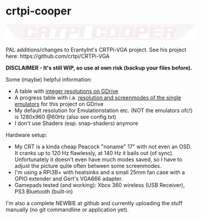 # crtpi-cooper
<p align="center">
  <img src="https://github.com/jedcooper/crtpi-cooper/blob/main/CRTPi-cooper.png">
</p>
PAL additions/changes to ErantyInt's CRTPi-VGA project. See his project here: https://github.com/crtpi/CRTPi-VGA

**DISCLAIMER - It's still WIP, so use at own risk (backup your files before).**

Some (maybe) helpful information:

* A table with [integer resolutions on GDrive](https://drive.google.com/file/d/1wc5FvLKt9k28rUe_xmP3LpY2dp2Rj6U_/view?usp=sharing)
* A progress table with i.a. [resolution and screenmodes of the single emulators](https://drive.google.com/file/d/1_A3qRbZtnA_Oo7WOpYVyV19F5R-oyv1x/view?usp=sharing) for this project on GDrive
* My default resolution for Emulationstation etc. (NOT the emulators ofc!) is 1280x960 @60Hz (also see config.txt)
* I don't use Shaders (esp. snap-shaders) anymore

Hardware setup:

* My CRT is a kinda cheap Peacock "noname" 17" with not even an OSD. It cranks up to 120 Hz flawlessly, at 140 Hz it bails out (of sync). Unfortunately it doesn't even have much modes saved, so I have to adjust the picture quite often between some screenmodes.
* I'm using a RPi3B+ with heatsinks and a small 25mm fan case with a GPIO extender and Gert's VGA666 adapter.
* Gamepads tested (and working): Xbox 360 wireless (USB Receiver), PS3 Bluetooth (built-in)

I'm also a complete NEWBIE at github and currently uploading the stuff manually (no git commandline or application yet).
